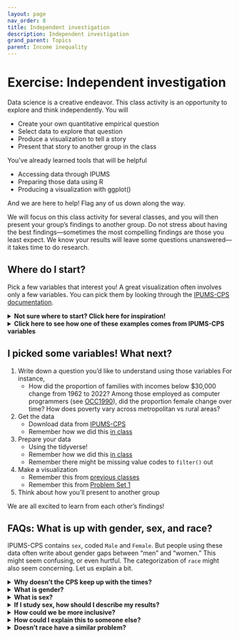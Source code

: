 ```yaml
---
layout: page
nav_order: 8
title: Independent investigation
description: Independent investigation
grand_parent: Topics
parent: Income inequality
---
```


# Exercise: Independent investigation

Data science is a creative endeavor. This class activity is an
opportunity to explore and think independently. You will

- Create your own quantitative empirical question
- Select data to explore that question
- Produce a visualization to tell a story
- Present that story to another group in the class

You’ve already learned tools that will be helpful

- Accessing data through IPUMS
- Preparing those data using R
- Producing a visualization with ggplot()

And we are here to help! Flag any of us down along the way.

We will focus on this class activity for several classes, and you will
then present your group’s findings to another group. Do not stress about
having the best findings—sometimes the most compelling findings are
those you least expect. We know your results will leave some questions
unanswered—it takes time to do research.

## Where do I start?

Pick a few variables that interest you! A great visualization often
involves only a few variables. You can pick them by looking through the
[IPUMS-CPS
documentation](https://cps.ipums.org/cps-action/variables/group).

<details>
<summary>
<b>Not sure where to start? Click here for inspiration!</b>
</summary>

<p>
These reports use IPUMS-CPS data. You could use them as inspiration to find a CPS variable of interest to you.
<ul>
	<li> <a href = "https://laborcenter.berkeley.edu/lowwageca/">Low-Wage Work in California: 2014 Chartbook</a></li>
	<li> <a href = "https://www.bls.gov/opub/reports/womens-earnings/2020/home.htm">Highlights of women’s earnings in 2020</a></li>
	<li> <a href = "https://www.bls.gov/opub/reports/race-and-ethnicity/2021/home.htm">Labor force characteristics by race and ethnicity, 2021</a></li>
	<li> <a href = "https://www.bls.gov/opub/reports/working-poor/2020/home.htm">A profile of the working poor, 2020</a></li>
	<li> <a href = "https://www.pewresearch.org/fact-tank/2022/12/02/for-todays-young-workers-in-the-u-s-job-tenure-is-similar-to-that-of-young-workers-in-the-past/">For today’s young workers in the U.S., job tenure is similar to that of young workers in the past</a></li>
	<li> <a href = "https://www.pewresearch.org/social-trends/2022/07/28/majority-of-u-s-workers-changing-jobs-are-seeing-real-wage-gains/">Majority of U.S. Workers Changing Jobs Are Seeing Real Wage Gains</a></li>
</ul>
</p>
</details>
<details>
<summary>
<b>Click here to see how one of these examples comes from IPUMS-CPS
variables</b>
</summary>
<p>
<a href = "https://www.bls.gov/opub/reports/womens-earnings/2020/home.htm">This report</a> uses a couple of different variables:
<ul>
	<li> Usual weekly earnings (<a href = "https://cps.ipums.org/cps-action/variables/EARNWEEK">found here</a>) </li>
	<li>  Sex (<a href = "https://cps.ipums.org/cps-action/variables/SEX">found here</a>, also see bottom of this page) </li>
	<li>  Age (<a href = "https://cps.ipums.org/cps-action/variables/AGE">found here</a>) </li>
	<li> Race and ethnicity (<a href = "https://cps.ipums.org/cps-action/variables/RACE">found here</a>, and <a href = "https://cps.ipums.org/cps-action/variables/HISPAN">here</a>) </li>
	<li> Educational attainment (<a href = "https://cps.ipums.org/cps-action/variables/EDUC">found here</a>) </li>
	<li>  Occupational group (<a href = "https://cps.ipums.org/cps-action/variables/OCCLY">found here</a>) </li>
</ul>
</p>
</details>

## I picked some variables! What next?

1.  Write down a question you’d like to understand using those variables
    For instance,
    - How did the proportion of families with incomes below \$30,000
      change from 1962 to 2022? Among those employed as computer
      programmers (see
      [OCC1990](https://cps.ipums.org/cps-action/variables/OCC1990#codes_section)),
      did the proportion female change over time? How does poverty vary
      across metropolitan vs rural areas?
2.  Get the data
    - Download data from [IPUMS-CPS](https://cps.ipums.org/cps/)
    - Remember how we did this [in
      class](https://info3370.github.io/lessonplans/3a/)
3.  Prepare your data
    - Using the tidyverse!
    - Remember how we did this [in
      class](https://info3370.github.io/lessonplans/3b/)
    - Remember there might be missing value codes to `filter()` out
4.  Make a visualization
    - Remember this from [previous
      classes](https://info3370.github.io/lessonplans/2a/)
    - Remember this from [Problem Set
      1](https://info3370.github.io/assignments/pset1/)
5.  Think about how you’ll present to another group

We are all excited to learn from each other’s findings!

## FAQs: What is up with gender, sex, and race?

IPUMS-CPS contains `sex`, coded `Male` and `Female`. But people using
these data often write about gender gaps between “men” and “women.” This
might seem confusing, or even hurtful. The categorization of `race`
might also seem concerning. Let us explain a bit.

<details>
<summary>
<b>Why doesn’t the CPS keep up with the times?</b>
</summary>
<p style="margin-left: 40px">
As a long-running study, the CPS seeks to ask questions the same way
over time to allow comparisons across years. But as social science
understanding of sex and gender grows, we might realize the variables in
the data do not match the constructs we want to study.
</p>
</details>
<details>
<summary>
<b>What is gender?</b>
</summary>
<p style="margin-left: 40px">
Gender is a socially-construed categorization that refers to the social,
psychological, cultural and behavioral aspects of being a certain gender
identity. This includes expected norms, roles, and activities. Gender is
distinct from sex, is not binary, and varies from society to society
(<a href = "https://www.who.int/health-topics/gender">World Health
Organization</a>,
<a href = "https://cihr-irsc.gc.ca/e/48642.html">Canadian Institutes of
Health’s Research</a>). Some common gender categories are: woman, man,
non-binary, genderqueer.
</p>
</details>
<details>
<summary>
<b>What is sex?</b>
</summary>
<p style="margin-left: 40px">
Sex is a biological categorization that is assigned at birth based on
anatomy, chromosomes, and/or hormones. It is primarily associated with
physical and physiological features of humans and animals
(<a href = "https://cihr-irsc.gc.ca/e/48642.html">Canadian Institutes of
Health’s Research</a>). Sex categories are typically female, male, and
intersex, but there is variation in the biological attributes that
comprise sex, and they can change with or without medical intervention.
</p>
</details>
<details>
<summary>
<b>If I study sex, how should I describe my results?</b>
</summary>
<p style="margin-left: 40px">
If you use the variable ‘sex’ in your research, avoid the terms women
and men when describing your observations, but instead use the
appropriate labels: female, male, and intersex people.
</p>
</details>
<details>
<summary>
<b>How could we be more inclusive?</b>
</summary>
<p style="margin-left: 40px">
Throughout our research efforts, as well as when writing about our
results, it is important to be attentive toward the differences between
these two categories, as well as to be critical toward our quantitative
variables. Reflect on the implications of describing sex as a binary
variable. Which parts of the population are not represented in the data?
(Read more in
<a href = "https://doi.org/10.1080/19419899.2020.1729844">Lindqvist,
<i>What is gender, anyway</i></a>). Lastly,
<a href = "https://cps.ipums.org/cps/">IPUMS-CPS</a>, as many other
datasets, does not hold information about gender. How might these
datasets improve in the future?
</p>
</details>

<details>
<summary>
<b>How could I explain this to someone else?</b>
</summary>
<p style="margin-left: 40px">
Whenever you have doubts about the difference between gender and sex, a
friend of yours does, or you don’t know how to explain it to someone
else, ask The Genderbread Person!
(<a href = "https://www.genderbread.org/wp-content/uploads/2017/02/Breaking-through-the-Binary-by-Sam-Killermann.pdf">more
information here</a>)<br>
<img src="../../assets/images/genderbread.png" alt="Infographic explaining the difference between gender identity, gender expression, biological sex, sexual attraction, and romantic attraction." width="326.4" height="214.0">
</p>
</details>
<details>
<summary>
<b>Doesn’t race have a similar problem?</b>
</summary>
<p style="margin-left: 40px">

Yep. Race is also a social construct with definitions that vary across
societies, over time, and across interactions. The categories available
to respondents have changed over time in the
<a href = "https://www.pewresearch.org/interactives/what-census-calls-us/">Census</a>
and the
<a href = "https://cps.ipums.org/cps-action/variables/RACE#comparability_section">CPS</a>.
And race is multifaceted, so that any categorization might miss
<a href = "https://news.harvard.edu/gazette/story/2021/09/harvard-sociology-professor-weighs-in-on-census-flaws/">important
aspects</a>. We must be mindful that the way we do science could
<a href = "https://www.ucpress.edu/book/9780520270312/the-nature-of-race">reinforce
this construct</a>.

Despite concerns, disparities across categories like sex and race are
important. It is worthwhile to use available data to study these
disparities, while recognizing the limits of the measured data.
</p>
</details>
